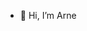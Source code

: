 - 👋 Hi, I’m Arne

<!---
arnjng/arnjng is a ✨ special ✨ repository because its `README.md` (this file) appears on your GitHub profile.
You can click the Preview link to take a look at your changes.
--->
